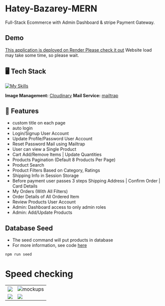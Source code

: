 # Hatey-Bazarey-MERN
Full-Stack Ecommerce with Admin Dashboard & stripe Payment Gateway.

## Demo
[This application is deployed on Render Please check it out](https://hateybazarey.onrender.com) 
Website load may take some time, so please wait.

## 🖥️ Tech Stack

[![My Skills](https://skillicons.dev/icons?i=react,redux,js,html,css,mongodb,nodejs,express,bootstrap,stripe,render)](https://skillicons.dev)

**Image Management:** [Cloudinary](https://cloudinary.com/)
**Mail Service:** [mailtrap](https://mailtrap.io/)




## 🚀 Features
- custom title on each page
- auto login
- Login/Signup User Account
- Update Profile/Password User Account
- Reset Password Mail using Mailtrap
- User can view a Single Product
- Cart Add/Remove Items | Update Quantities
- Products Pagination (Default 8 Products Per Page)
- Product Search
- Product Filters Based on Category, Ratings
- Shipping Info in Session Storage
- Before payment user passes 3 steps Shipping Address | Confirm Order | Card Details
- My Orders (With All Filters)
- Order Details of All Ordered Item
- Review Products User Account
- Admin: Dashboard access to only admin roles
- Admin: Add/Update Products



## Database Seed

* The seed command will put products in database
* For more information, see code [here](Backend/utils/seeder.js)

```
npm run seed
```

# Speed checking

<table>
  <tr>
    <td><img src="https://user-images.githubusercontent.com/65649115/218567761-fbeda72a-754e-4d28-ae08-c83f9360485e.png" /></td>
    <td><img src="https://user-images.githubusercontent.com/65649115/218567770-f7e98ad8-bdfa-4552-ab08-effcf3c95643.png" alt="mockups" /></td>
  </tr>
  <tr>
    <td><img src="https://user-images.githubusercontent.com/65649115/218567774-c4036d4c-12c6-400d-b278-c243b600c700.png" /></td>
    <td><img src="https://user-images.githubusercontent.com/65649115/221517641-e93cf24f-9dda-4fe7-87fc-53054aeb17d2.png" /></td>
  </tr>
</table>

